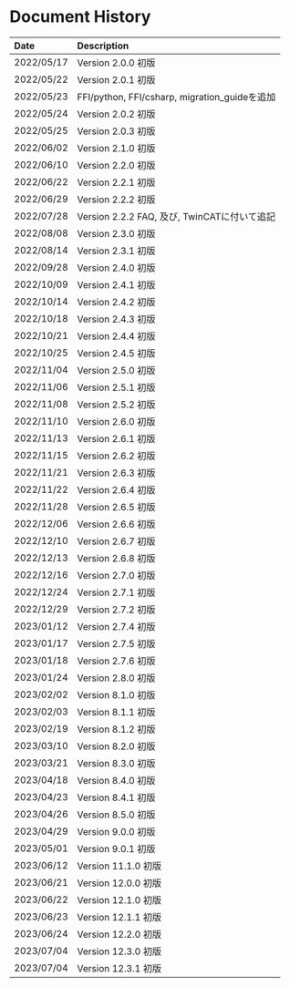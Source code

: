 # Document History

| Date       | Description                                   |
| :--------  | :-------------------------------------------- |
| 2022/05/17 | Version 2.0.0 初版                            |
| 2022/05/22 | Version 2.0.1 初版                            |
| 2022/05/23 | FFI/python, FFI/csharp, migration_guideを追加 |
| 2022/05/24 | Version 2.0.2 初版                            |
| 2022/05/25 | Version 2.0.3 初版                            |
| 2022/06/02 | Version 2.1.0 初版                            |
| 2022/06/10 | Version 2.2.0 初版                            |
| 2022/06/22 | Version 2.2.1 初版                            |
| 2022/06/29 | Version 2.2.2 初版                            |
| 2022/07/28 | Version 2.2.2 FAQ, 及び, TwinCATに付いて追記  |
| 2022/08/08 | Version 2.3.0 初版                            |
| 2022/08/14 | Version 2.3.1 初版                            |
| 2022/09/28 | Version 2.4.0 初版                            |
| 2022/10/09 | Version 2.4.1 初版                            |
| 2022/10/14 | Version 2.4.2 初版                            |
| 2022/10/18 | Version 2.4.3 初版                            |
| 2022/10/21 | Version 2.4.4 初版                            |
| 2022/10/25 | Version 2.4.5 初版                            |
| 2022/11/04 | Version 2.5.0 初版                            |
| 2022/11/06 | Version 2.5.1 初版                            |
| 2022/11/08 | Version 2.5.2 初版                            |
| 2022/11/10 | Version 2.6.0 初版                            |
| 2022/11/13 | Version 2.6.1 初版                            |
| 2022/11/15 | Version 2.6.2 初版                            |
| 2022/11/21 | Version 2.6.3 初版                            |
| 2022/11/22 | Version 2.6.4 初版                            |
| 2022/11/28 | Version 2.6.5 初版                            |
| 2022/12/06 | Version 2.6.6 初版                            |
| 2022/12/10 | Version 2.6.7 初版                            |
| 2022/12/13 | Version 2.6.8 初版                            |
| 2022/12/16 | Version 2.7.0 初版                            |
| 2022/12/24 | Version 2.7.1 初版                            |
| 2022/12/29 | Version 2.7.2 初版                            |
| 2023/01/12 | Version 2.7.4 初版                            |
| 2023/01/17 | Version 2.7.5 初版                            |
| 2023/01/18 | Version 2.7.6 初版                            |
| 2023/01/24 | Version 2.8.0 初版                            |
| 2023/02/02 | Version 8.1.0 初版                            |
| 2023/02/03 | Version 8.1.1 初版                            |
| 2023/02/19 | Version 8.1.2 初版                            |
| 2023/03/10 | Version 8.2.0 初版                            |
| 2023/03/21 | Version 8.3.0 初版                            |
| 2023/04/18 | Version 8.4.0 初版                            |
| 2023/04/23 | Version 8.4.1 初版                            |
| 2023/04/26 | Version 8.5.0 初版                            |
| 2023/04/29 | Version 9.0.0 初版                            |
| 2023/05/01 | Version 9.0.1 初版                            |
| 2023/06/12 | Version 11.1.0 初版                           |
| 2023/06/21 | Version 12.0.0 初版                           |
| 2023/06/22 | Version 12.1.0 初版                           |
| 2023/06/23 | Version 12.1.1 初版                           |
| 2023/06/24 | Version 12.2.0 初版                           |
| 2023/07/04 | Version 12.3.0 初版                           |
| 2023/07/04 | Version 12.3.1 初版                           |
